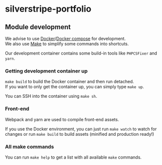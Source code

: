 # silverstripe-portfolio

## Module development
We advise to use [Docker](https://docker.com)/[Docker compose](https://docs.docker.com/compose/) for development.\
We also use [Make](https://www.gnu.org/software/make/) to simplify some commands into shortcuts.

Our development container contains some build-in tools like `PHPCSFixer` and `yarn`.

### Getting development container up
`make build` to build the Docker container and then run detached.\
If you want to only get the container up, you can simply type `make up`.

You can SSH into the container using `make sh`.

### Front-end
Webpack and yarn are used to compile front-end assets.

If you use the Docker environment, you can just run `make watch` to watch for changes or run `make build` to build assets (minified and production ready!)

### All make commands
You can run `make help` to get a list with all available `make` commands.
